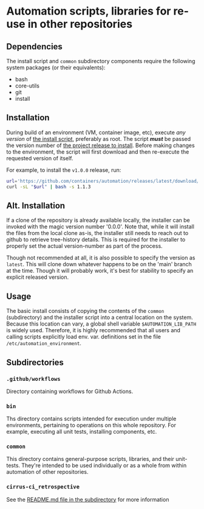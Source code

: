 # Automation scripts, libraries for re-use in other repositories


## Dependencies

The install script and `common` subdirectory components require the following
system packages (or their equivalents):

* bash
* core-utils
* git
* install


## Installation

During build of an environment (VM, container image, etc), execute *any version*
of [the install
script](https://github.com/containers/automation/releases/download/latest/install_automation.sh),
preferably as root.  The script ***must*** be passed the version number of [the project
release to install](https://github.com/containers/automation/releases).  Before making
changes to the environment, the script will first download and then re-execute
the requested version of itself.

For example, to install the `v1.0.0` release, run:
```sh
url='https://github.com/containers/automation/releases/latest/download/install_automation.sh'
curl -sL "$url" | bash -s 1.1.3
```

## Alt. Installation

If a clone of the repository is already available locally, the installer can be invoked
with the magic version number '0.0.0'.  Note that, while it will install the files
from the local clone as-is, the installer still needs to reach out to github to
retrieve tree-history details.  This is required for the installer to properly
set the actual version-number as part of the process.

Though not recommended at all, it is also possible to specify the version as
`latest`.  This will clone down whatever happens to be on the 'main' branch
at the time.  Though it will probably work, it's best for stability to specify
an explicit released version.

## Usage

The basic install consists of copying the contents of the `common` (subdirectory) and
the installer script into a central location on the system.  Because this location
can vary, a global shell variable `$AUTOMATION_LIB_PATH` is widely used.  Therefore,
it is highly recommended that all users and calling scripts explicitly load
env. var.  definitions set in the file `/etc/automation_environment`.


## Subdirectories

### `.github/workflows`

Directory containing workflows for Github Actions.

### `bin`

Ths directory contains scripts intended for execution under multiple environments,
pertaining to operations on this whole repository.  For example, executing all
unit tests, installing components, etc.

### `common`

This directory contains general-purpose scripts, libraries, and their unit-tests.
They're intended to be used individually or as a whole from within automation of
other repositories.

### `cirrus-ci_retrospective`

See the [README.md file in the subdirectory](cirrus-ci_retrospective/README.md) for more information
